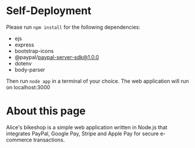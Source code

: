 # Self-Deployment
Please run `npm install` for the following dependencies:
- ejs
- express
- bootstrap-icons
- @paypal/paypal-server-sdk@1.0.0 
- dotenv
- body-parser

Then run `node app` in a terminal of your choice. The web application will run on localhost:3000

# About this page
Alice's bikeshop is a simple web application written in Node.js that integrates PayPal, Google Pay, Stripe and Apple Pay for secure e-commerce transactions.